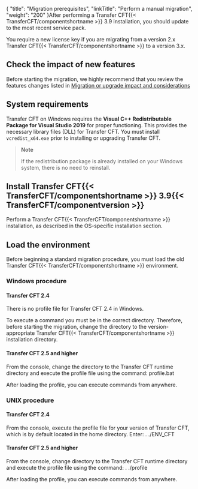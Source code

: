 {
    "title": "Migration prerequisites",
    "linkTitle": "Perform a manual migration",
    "weight": "200"
}After performing a Transfer CFT{{< TransferCFT/componentshortname  >}} 3.9 installation, you should update to the most recent service pack.

You require a new license key if you are migrating from a version 2.x Transfer CFT{{< TransferCFT/componentshortname  >}} to a version 3.x.

## Check the impact of new features

Before starting the migration, we highly recommend that you review the features changes listed in <a href="../../../#Migratio" class="MCXref xref">Migration or upgrade impact and considerations</a>

## System requirements

Transfer CFT on Windows requires the **Visual C++ Redistributable Package for Visual Studio 2019** for proper functioning. This provides the necessary library files (DLL) for Transfer CFT. You must install `vcredist_x64.exe` prior to installing or upgrading Transfer CFT.

> **Note**
>
> If the redistribution package is already installed on your Windows system, there is no need to reinstall.

## Install Transfer CFT{{< TransferCFT/componentshortname  >}} 3.9{{< TransferCFT/componentversion  >}}

Perform a Transfer CFT{{< TransferCFT/componentshortname  >}} installation, as described in the OS-specific installation section.

## Load the environment

Before beginning a standard migration procedure, you must load the old Transfer CFT{{< TransferCFT/componentshortname  >}} environment.

### Windows procedure

#### Transfer CFT 2.4

There is no profile file for Transfer CFT 2.4 in Windows.

To execute a command you must be in the correct directory. Therefore, before starting the migration, change the directory to the version-appropriate Transfer CFT{{< TransferCFT/componentshortname  >}} installation directory.

#### Transfer CFT 2.5 and higher

From the console, change the directory to the Transfer CFT runtime directory and execute the profile file using the command: profile.bat

After loading the profile, you can execute commands from anywhere.

### UNIX procedure

#### Transfer CFT 2.4

From the console, execute the profile file for your version of Transfer CFT, which is by default located in the home directory. Enter: . ./ENV\_CFT

#### Transfer CFT 2.5 and higher

From the console, change directory to the Transfer CFT runtime directory and execute the profile file using the command: . ./profile

After loading the profile, you can execute commands from anywhere.
